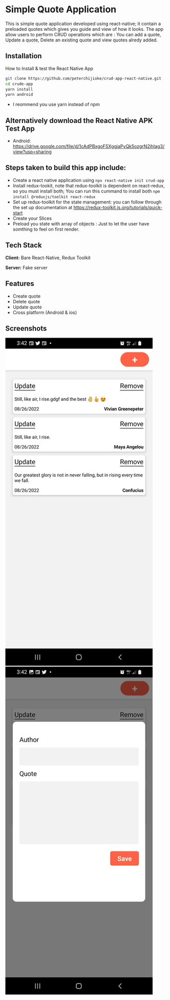 # Simple Quote Application

This is simple quote application developed using react-native; it contain a preloaded quotes which gives you guide and view of how it looks. The app allow users to perform CRUD operations which are : You can add a quote, Update a quote, Delete an existing quote and view quotes alredy added.



## Installation

How to Install & test the React Native App

```bash
git clone https://github.com/peterchijioke/crud-app-react-native.git
cd crude-app
yarn install
yarn android
```
    
   - I reommend you use yarn instead of npm
    
## Alternatively download the React Native APK Test App

- Android: https://drive.google.com/file/d/1cAdPBxgoFSXggjaPyQk5ozgrN2ihIag3/view?usp=sharing

## Steps taken to build this app include:
- Create a react native application using ```npx react-native init crud-app```
- Install redux-tookit, note that redux-toolkit is dependent on react-redux, so you must install both; You can run this cummand to install both ```npm install @reduxjs/toolkit react-redux```
- Set up redux-toolkit for the state management: you can follow through the set up documentation at https://redux-toolkit.js.org/tutorials/quick-start
- Create your Slices
- Preload you state with array of objects : Just to let the user have somthing to feel on first render.

## Tech Stack

**Client:** Bare React-Native, Redux Toolkit

**Server:** Fake server


## Features

- Create quote
- Delete quote
- Update quote
- Cross platform (Android & ios)

## Screenshots

![](/image1.jpg)
![](/image2.jpg)

